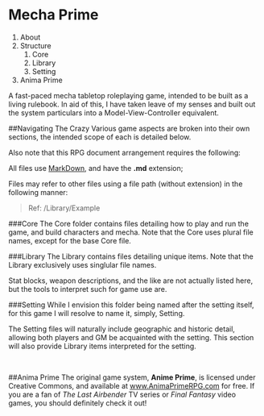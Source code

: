Mecha Prime
===========

1. About
2. Structure
	1. Core
	2. Library
	3. Setting
3. Anima Prime



A fast-paced mecha tabletop roleplaying game, intended to be built as a living rulebook. In aid of this, I have taken leave of my senses and built out the system particulars into a Model-View-Controller equivalent.

##Navigating The Crazy
Various game aspects are broken into their own sections, the intended scope of each is detailed below.

Also note that this RPG document arrangement requires the following:

All files use [MarkDown](http://daringfireball.net/projects/markdown), and have the **.md** extension;

Files may refer to other files using a file path (without extension) in the following manner:

>Ref: /Library/Example

###Core
The Core folder contains files detailing how to play and run the game, and build characters and mecha. Note that the Core uses plural file names, except for the base Core file.

###Library
The Library contains files detailing unique items. Note that the Library exclusively uses singlular file names.

Stat blocks, weapon descriptions, and the like are not actually listed here, but the tools to interpret such for game use are.

###Setting
While I envision this folder being named after the setting itself, for this game I will resolve to name it, simply, Setting.

The Setting files will naturally include geographic and historic detail, allowing both players and GM be acquainted with the setting. This section will also provide Library items interpreted for the setting.

<br />

##Anima Prime
The original game system, **Anime Prime**, is licensed under Creative Commons, and available at www.AnimaPrimeRPG.com for free. If you are a fan of *The Last Airbender* TV series or *Final Fantasy* video games, you should definitely check it out!